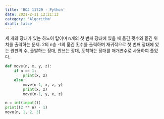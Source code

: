 ```yaml
---
title: 'BOJ 11729 - Python'
date: 2021-2-11 12:21:13
category: 'Algorithm'
draft: false
---
```

세 개의 장대가 있는 하노이 탑이며 n개의 첫 번째 장대에 있을 때 옮긴 횟수와 옮긴 위치를 출력하는 문제. 2의 n승 -1의 옮긴 횟수를 출력하며 재귀적으로 첫 번째 장대에 있는 원판의 수, 출발하는 장대, 안쓰는 장대, 도착하는 장대를 매개변수로 사용하여 풀었다.
```python
def move(n, x, y, z):
    if n == 1:
        print(x, z)
    else:
        move(n-1, x, z, y)
        print(x, z)
        move(n-1, y, x, z)

n = int(input())
print((2 ** n) - 1)
move(n, 1, 2, 3)

```